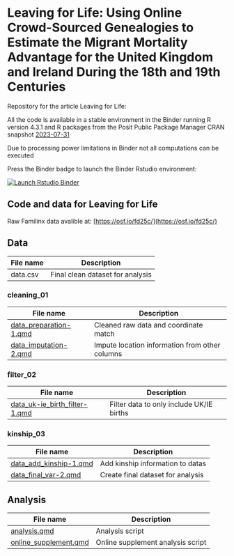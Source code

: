 # Leaving for Life: Using Online Crowd-Sourced Genealogies to Estimate the Migrant Mortality Advantage for the United Kingdom and Ireland During the 18th and 19th Centuries

Repository for the article Leaving for Life:

All the code is available in a stable environment in the Binder running R version 4.3.1 and R packages from the Posit Public Package Manager CRAN snapshot [2023-07-31](https://packagemanager.posit.co/cran/2023-07-31/src/contrib/PACKAGES) 

Due to processing power limitations in Binder not all computations can be executed 

Press the Binder badge to launch the Binder Rstudio environment:

<!-- badges: start -->
[![Launch Rstudio Binder](http://mybinder.org/badge_logo.svg)](https://mybinder.org/v2/gh/olayabucaro/leaving4life/main?urlpath=rstudio)
<!-- badges: end -->

## Code and data for Leaving for Life 

Raw Familinx data avalible at: [https://osf.io/fd25c/](https://osf.io/fd25c/)

## Data

| File name   | Description |
| ----------- | ----------- |
| data.csv   | Final clean dataset for analysis |

### cleaning_01

| File name   | Description |
| ----------- | ----------- |
| [data_preparation-1.qmd](https://github.com/olayabucaro/leaving4life/blob/e96f57be6c62146be93b9d5c0c55af59ebb5e31f/cleaning_01/data_preparation-1.md)  | Cleaned raw data and coordinate match |
| [data_imputation-2.qmd](https://github.com/olayabucaro/leaving4life/blob/e96f57be6c62146be93b9d5c0c55af59ebb5e31f/cleaning_01/data_imputation-2.md)   | Impute location information from other columns |


### filter_02

| File name   | Description |
| ----------- | ----------- |
| [data_uk-ie_birth_filter-1.qmd](https://github.com/olayabucaro/leaving4life/blob/e96f57be6c62146be93b9d5c0c55af59ebb5e31f/filter_02/data_uk-ie_birth_filter-1.md)  | Filter data to only include UK/IE births |


### kinship_03

| File name   | Description |
| ----------- | ----------- |
| [data_add_kinship-1.qmd](https://github.com/olayabucaro/leaving4life/blob/e96f57be6c62146be93b9d5c0c55af59ebb5e31f/kinship_03/data_add_kinship-1.md)  | Add kinship information to datas | 
| [data_final_var-2.qmd](https://github.com/olayabucaro/leaving4life/blob/e96f57be6c62146be93b9d5c0c55af59ebb5e31f/kinship_03/data_final_var-2.md)  | Create final dataset for analysis | 

## Analysis

| File name   | Description |
| ----------- | ----------- |
| [analysis.qmd](https://github.com/olayabucaro/leaving4life/blob/e96f57be6c62146be93b9d5c0c55af59ebb5e31f/analysis/analysis.md)    | Analysis script |
| [online_supplement.qmd](https://github.com/olayabucaro/leaving4life/blob/e96f57be6c62146be93b9d5c0c55af59ebb5e31f/analysis/online_supplement.md)    | Online supplement analysis script |

